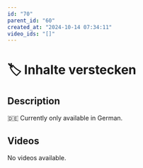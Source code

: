 ```yaml
---
id: "70"
parent_id: "60"
created_at: "2024-10-14 07:34:11"
video_ids: "[]"
---
```


# 🏷️ Inhalte verstecken

## Description

🇩🇪 Currently only available in German.

## Videos

No videos available.
